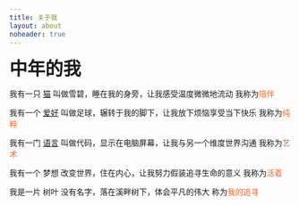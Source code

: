```yaml
---
title: 关于我
layout: about
noheader: true
---
```


<font size="6pt">**中年的我**</font>

我有一只&nbsp;[猫](sprite/index.html)
叫做雪碧，睡在我的身旁，让我感受温度微微地流动
我称为<font color="#fc6423" >陪伴</font>

我有一个&nbsp;[爱好](football/index.html)
叫做足球，辗转于我的脚下，让我放下烦恼享受当下快乐
我称为<font color="#fc6423" >纯粹</font>

我有一门&nbsp;[语言](coding/index.html)
叫做代码，显示在电脑屏幕，让我与另一个维度世界沟通
我称为<font color="#fc6423" >艺术</font>

我有一个&nbsp;梦想
改变世界，住在内心，让我努力假装追寻生命的意义
我称为<font color="#fc6423">活着</strong></font>

我是一片&nbsp;树叶 
没有名字，落在溪畔树下，体会平凡的伟大
称为<font color="#fc6423" >我的追寻</font>